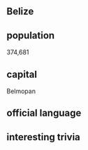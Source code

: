## Belize
## population

374,681

## capital

Belmopan
 
## official language


## interesting trivia



